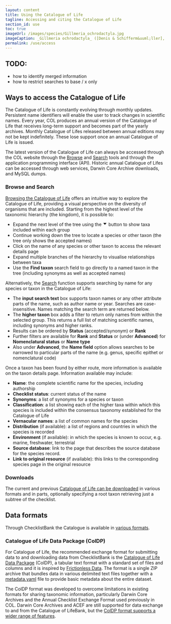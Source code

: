 ```yaml
---
layout: content
title: Using the Catalogue of Life
tagline: Accessing and citing the Catalogue of Life
section_id: use
toc: true
imageUrl: /images/species/Gillmeria_ochrodactyla.jpg    
imageCaption: _Gillmeria ochrodactyla_ ([Denis & Schifferm&uuml;ller], 1775) - [Photo CC By Donald Hobern](https://www.flickr.com/photos/dhobern/14304880198)
permalink: /use/access
---
```

## TODO:
 - how to identify merged information
 - how to restrict searches to base / x only

## Ways to access the Catalogue of Life
The Catalogue of Life is constantly evolving through monthly updates. Persistent name identifiers will enable the user to track changes in scientific names. Every year, COL produces an annual version of the Catalogue of Life that receives long-term support and becomes part of the yearly archives. Monthly Catalogue of Lifes released between annual editions may not be kept indefinitely. These lose support once an annual Catalogue of Life is issued.   

The latest version of the Catalogue of Life can always be accessed through the COL website through the [Browse](/data/browse) and [Search](/data/search) tools and through the application programming interface (API). Historic annual Catalogue of Lifes can be accessed through web services, Darwin Core Archive downloads, and MySQL dumps.

### Browse and Search
[Browsing the Catalogue of Life](/data/browse) offers an intuitive way to explore the Catalogue of Life, providing a visual perspective on the diversity of organisms that are included. Starting from the highest level of the taxonomic hierarchy (the kingdom), it is possible to:
 
* Expand the next level of the tree using the <svg viewBox="0 0 1024 1024" focusable="false" class="" data-icon="caret-down" width="1em" height="1em" fill="currentColor" aria-hidden="true"><path d="M840.4 300H183.6c-19.7 0-30.7 20.8-18.5 35l328.4 380.8c9.4 10.9 27.5 10.9 37 0L858.9 335c12.2-14.2 1.2-35-18.5-35z"></path></svg> button to show taxa included within each group
* Continue working down the tree to locate a species or other taxon (the tree only shows the accepted names)
* Click on the name of any species or other taxon to access the relevant details page
* Expand multiple branches of the hierarchy to visualise relationships between taxa
* Use the **Find taxon** search field to go directly to a named taxon in the tree (including synonyms as well as accepted names)

Alternatively, the [Search](/data/search) function supports searching by name for any species or taxon in the Catalogue of Life:

* The **input search text** box supports taxon names or any other attribute parts of the name, such as author name or year. Searches are case-insensitive. Names matching the search term are returned below. 
* The **higher taxon** box adds a filter to return only names from within the selected group. This returns a full list of matching scientific names, including synonyms and higher ranks. 
* Results can be ordered by **Status** (accepted/synonym) or **Rank**
* Further filters are available for **Rank** and **Status** or (under **Advanced**) for **Nomenclatural status** or **Name type**
* Also under **Advanced**, the **Name field** option allows searches to be narrowed to particular parts of the name (e.g. genus, specific epithet or nomenclatural code)

Once a taxon has been found by either route, more information is available on the taxon details page. Information available may include:
* **Name**: the complete scientific name for the species, including authorship
* **Checklist status**: current status of the name
* **Synonyms**: a list of synonyms for a species or taxon
* **Classification**: a list showing each of the higher taxa within which this species is included within the consensus taxonomy established for the Catalogue of Life
* **Vernacular names**: a list of common names for the species
* **Distribution** (if available): a list of regions and countries in which the species is recorded
* **Environment** (if available): in which the species is known to occur, e.g. marine, freshwater, terrestrial
* **Source database**: link to the page that describes the source database for the species record.
* **Link to original resource** (if available): this links to the corresponding species page in the original resource

### Downloads
The current and previous [Catalogue of Life can be downloaded](/data/download) in various formats and in parts, optionally specifying a root taxon retrieving just a subtree of the checklist.

## Data formats
Through ChecklistBank the Catalogue is available in [various formats](https://www.checklistbank.org/about/formats).

### Catalogue of Life Data Package (ColDP)
For Catalogue of Life, the recommended exchange format for submitting data to and downloading data from ChecklistBank 
is the [Catalogue of Life Data Package](https://catalogueoflife.github.io/coldp/) (ColDP), 
a tabular text format with a standard set of files and columns and it is inspired by [Frictionless Data](https://frictionlessdata.io/). 
The format is a single ZIP archive that bundles data in various delimited text files together with 
a [metadata.yaml](https://catalogueoflife.github.io/coldp/metadata.yaml) file to provide basic metadata about the entire dataset.

The ColDP format was developed to overcome limitations in existing formats for sharing taxonomic information, particularly Darwin Core Archives and the Annual Checklist Exchange Format used previously in COL. 
Darwin Core Archives and ACEF are still supported for data exchange to and from the Catalogue of LifeBank, but the [ColDP format supports a wider range of features](https://github.com/CatalogueOfLife/coldp#format-comparison). 
